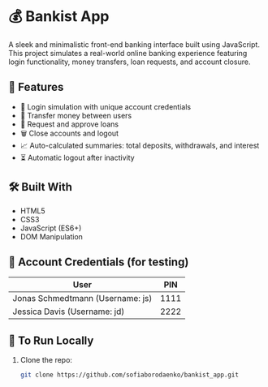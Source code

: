 # 💰 Bankist App

A sleek and minimalistic front-end banking interface built using JavaScript. This project simulates a real-world online banking experience featuring login functionality, money transfers, loan requests, and account closure.

## 🚀 Features

- 🔐 Login simulation with unique account credentials
- 💸 Transfer money between users
- 🏦 Request and approve loans
- 🗑 Close accounts and logout
- 📈 Auto-calculated summaries: total deposits, withdrawals, and interest
- ⏳ Automatic logout after inactivity

## 🛠 Built With

- HTML5
- CSS3
- JavaScript (ES6+)
- DOM Manipulation


## 🔑 Account Credentials (for testing)

| User                            | PIN  |
|---------------------------------|------|
| Jonas Schmedtmann (Username: js)| 1111 |
| Jessica Davis     (Username: jd)| 2222 |

## 📌 To Run Locally

1. Clone the repo:
   ```bash
   git clone https://github.com/sofiaborodaenko/bankist_app.git


